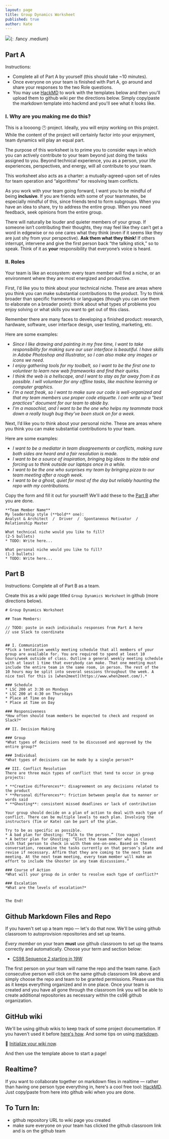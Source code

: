 ```yaml
---
layout: page
title: Group Dynamics Worksheet
published: true
author: Kate
---
```


![](img/successville.gif){: .fancy .medium}


## Part A
Instructions:
* Complete all of Part A by yourself (this should take ~10 minutes). 
* Once everyone on your team is finished with Part A, go around and share your responses to the two Role questions.
* You may use [HackMD](https://hackmd.io) to work with the templates below and then you'll upload them to github wiki per the directions below. Simply copy/paste the markdown template into hackmd and you'll see what it looks like.

### I. Why are you making me do this?

This is a loooong 🕐 project. Ideally, you will enjoy working on this project. While the content of the project will certainly factor into your enjoyment, team dynamics will play an equal part.

The purpose of this worksheet is to prime you to consider ways in which you can actively contribute to your team beyond just doing the tasks assigned to you. Beyond technical experience, you as a person, your life experiences, perspectives, and energy, will all contribute to your team.

This worksheet also acts as a charter: a mutually-agreed-upon set of rules for team operation and “algorithms” for resolving team conflicts.

As you work with your team going forward, I want you to be mindful of being **inclusive**. If you are friends with some of your teammates, be especially mindful of this, since friends tend to form subgroups. When you have an idea to share, try to address the entire group. When you need feedback, seek opinions from the entire group.

There will naturally be louder and quieter members of your group. If someone isn’t contributing their thoughts, they may feel like they can’t get a word in edgewise or no one cares what they think (even if it seems like they are just shy from your perspective). **Ask them what they think!** If others interrupt, intervene and give the first person back “the talking stick,” so to speak. Think of it as **your** responsibility that everyone’s voice is heard.

### II. Roles

Your team is like an ecosystem: every team member will find a niche, or an environment where they are most energized and productive. 

First, I’d like you to think about your technical niche. These are areas where you think you can make substantial contributions to the product. Try to think broader than specific frameworks or languages (though you can use them to elaborate on a broader point): think about what types of problems you enjoy solving or what skills you want to get out of this class.

Remember there are many faces to developing a finished product: research, hardware, software, user interface design, user testing, marketing, etc.

Here are some examples:
* *Since I like drawing and painting in my free time, I want to take responsibility for making sure our user interface is beautiful. I have skills in Adobe Photoshop and Illustrator, so I can also make any images or icons we need.*
* *I enjoy gathering tools for my toolbelt, so I want to be the first one to volunteer to learn new web frameworks and find their quirks.*
* *I think the web is a hellscape, and I want to stay as far away from it as possible. I will volunteer for any offline tasks, like machine learning or computer graphics.*
* *I’m a neat freak, so I want to make sure our code is well-organized and that my team members use proper code etiquette. I can write up a “best practices” document for our team to abide by.*
* *I’m a masochist, and I want to be the one who helps my teammate track down a really tough bug they’ve been stuck on for a week.*

Next, I’d like you to think about your personal niche. These are areas where you think you can make substantial contributions to your team.

Here are some examples:
* *I want to be a mediator in team disagreements or conflicts, making sure both sides are heard and a fair resolution is made.*
* *I want to be a source of inspiration, bringing big ideas to the table and forcing us to think outside our laptops once in a while.*
* *I want to be the one who surprises my team by bringing pizza to our team meeting after a rough week.*
* *I want to be a ghost, quiet for most of the day but reliably haunting the repo with my contributions.*


Copy the form and fill it out for yourself!   We'll add these to the [Part B](#part-b) after you are done.


```
**Team Member Name**
My leadership style (**bold** one): 
Analyst & Architect  /  Driver  /  Spontaneous Motivator  /  Relationship Master

What technical niche would you like to fill?  
(2-5 bullets)
* TODO: Write here...

What personal niche would you like to fill?  
(1-3 bullets)
* TODO: Write here...
```


## Part B
Instructions: Complete all of Part B as a team. 

Create this as a wiki page titled `Group Dynamics Worksheet` in github (more directions below).

```
# Group Dynamics Worksheet

## Team Members:

// TODO: paste in each individuals responses from Part A here
// use Slack to coordinate


## I. Communication
*Pick a tentative weekly meeting schedule that all members of your group are available for. You are required to spend at least 10 hours/week outside of class. Outline a general weekly meeting schedule with at least 1 time that everybody can make. That one meeting must include the entire team in the same room, in person. The rest of the 10 hours may be split into several sessions throughout the week. A nice tool for this is [when2meet](https://www.when2meet.com/).*

### Schedule
* LSC 200 at 3:30 on Mondays
* LSC 200 at 4:30 on Thursdays
* Place at Time on Day
* Place at Time on Day

### Responsiveness
*How often should team members be expected to check and respond on Slack?*

## II. Decision Making

### Group
*What types of decisions need to be discussed and approved by the entire group?*

### Individual
*What types of decisions can be made by a single person?*

## III. Conflict Resolution
There are three main types of conflict that tend to occur in group projects:

* **Creative differences**: disagreement on any decisions related to the product
* **Personal differences**: friction between people due to manner or words said
* **Ghosting**: consistent missed deadlines or lack of contribution

Your group should decide on a plan of action to deal with each type of conflict. There can be multiple levels to each plan. Involving the instructors (Tim or Kate) can be part of the plan.

Try to be as specific as possible. 
* A bad plan for Ghosting: “Talk to the person.” (too vague)
* A better plan for Ghosting: “Elect the team member who is closest with that person to check in with them one-on-one. Based on the conversation, reexamine the tasks currently on that person’s plate and revise if necessary. Affirm that they are coming to the next team meeting. At the next team meeting, every team member will make an effort to include the Ghoster in any team discussions.”

### Course of Action
*What will your group do in order to resolve each type of conflict?*

### Escalation
*What are the levels of escalation?*


The End!
```


## Github Markdown Files and Repo

If you haven't set up a team repo — let's do that now. We'll be using github classroom to autoprovision repositories and set up teams.

*Every member* on your team **must** use github classroom to set up the teams correctly and automatically.  Choose your term and section below:

<!-- * [CS98 Sequence 1 starting in 18F](https://classroom.github.com/g/ufxi8lbB) -->
* [CS98 Sequence 2 starting in 19W](https://classroom.github.com/g/pSIwnWcg)

The first person on your team will name the repo and the team name. Each consecutive person will click on the same github classroom link above and simply choose the repo and team to be granted permissions. Please use this as it keeps everything organized and in one place.  Once your team is created and you have all gone through the classroom link you will be able to create additional repositories as necessary within the cs98 github organization.

## GitHub wiki

We'll be using github wikis to keep track of some project documentation. If you haven't used it before [here's how](https://help.github.com/articles/about-github-wikis/). And some tips on using [markdown](https://guides.github.com/features/mastering-markdown/).

🚀 [Initialize your wiki now](https://help.github.com/articles/about-github-wikis/).

And then use the template above to start a page!

## Realtime? 

If you want to collaborate together on markdown files in realtime — rather than having one person type everything in, here's a cool free tool: [HackMD](https://hackmd.io).   Just copy/paste from here into github wiki when you are done. 


## To Turn In:

  * github repository URL to wiki page you created
  * make sure everyone on your team has clicked the github classroom link and is on the github team


